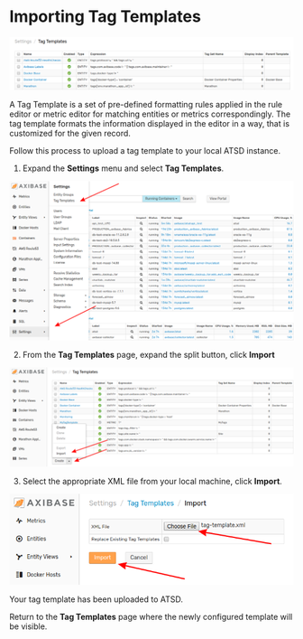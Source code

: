 # Importing Tag Templates

![](images/tag-templates.png)

A Tag Template is a set of pre-defined formatting rules applied in the rule editor or metric editor for matching entities or metrics correspondingly. The tag template formats the information displayed in the editor in a way, that is customized for the given record.

Follow this process to upload a tag template to your local ATSD instance.

1. Expand the **Settings** menu and select **Tag Templates**.

![](images/settings-tag-templates.png)

2. From the **Tag Templates** page, expand the split button, click **Import**

![](images/split-import.png)

3. Select the appropriate XML file from your local machine, click **Import**.

![](images/import-tag-template.png)

Your tag template has been uploaded to ATSD. 

Return to the **Tag Templates** page where the newly configured template will be visible.
